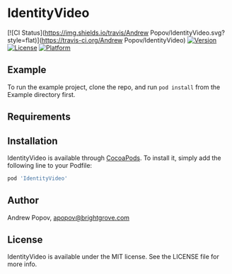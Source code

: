 # IdentityVideo

[![CI Status](https://img.shields.io/travis/Andrew Popov/IdentityVideo.svg?style=flat)](https://travis-ci.org/Andrew Popov/IdentityVideo)
[![Version](https://img.shields.io/cocoapods/v/IdentityVideo.svg?style=flat)](https://cocoapods.org/pods/IdentityVideo)
[![License](https://img.shields.io/cocoapods/l/IdentityVideo.svg?style=flat)](https://cocoapods.org/pods/IdentityVideo)
[![Platform](https://img.shields.io/cocoapods/p/IdentityVideo.svg?style=flat)](https://cocoapods.org/pods/IdentityVideo)

## Example

To run the example project, clone the repo, and run `pod install` from the Example directory first.

## Requirements

## Installation

IdentityVideo is available through [CocoaPods](https://cocoapods.org). To install
it, simply add the following line to your Podfile:

```ruby
pod 'IdentityVideo'
```

## Author

Andrew Popov, apopov@brightgrove.com

## License

IdentityVideo is available under the MIT license. See the LICENSE file for more info.

